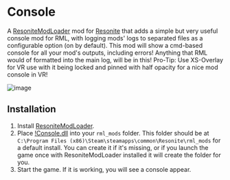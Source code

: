 # Console

A [ResoniteModLoader](https://github.com/resonite-modding-group/ResoniteModLoader) mod for [Resonite](https://resonite.com/) that adds a simple but very useful console mod for RML, with logging mods' logs to separated files as a configurable option (on by default).
This mod will show a cmd-based console for all your mod's outputs, including errors! Anything that RML would of formatted into the main log, will be in this!
Pro-Tip: Use XS-Overlay for VR use with it being locked and pinned with half opacity for a nice mod console in VR!

![image](https://github.com/user-attachments/assets/60eb647e-57d2-4006-b4b7-fb0d52f8f4b8)

## Installation
1. Install [ResoniteModLoader](https://github.com/resonite-modding-group/ResoniteModLoader).
1. Place [!Console.dll](https://github.com/KannyaResonite/Console/releases/latest/download/Console.dll) into your `rml_mods` folder. This folder should be at `C:\Program Files (x86)\Steam\steamapps\common\Resonite\rml_mods` for a default install. You can create it if it's missing, or if you launch the game once with ResoniteModLoader installed it will create the folder for you.
1. Start the game. If it is working, you will see a console appear.

